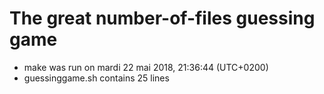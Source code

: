 # The great number-of-files guessing game
- make was run on 
mardi 22 mai 2018, 21:36:44 (UTC+0200)
- guessinggame.sh contains 25 lines
